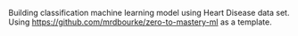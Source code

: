 Building classification machine learning model using Heart Disease data set. Using  https://github.com/mrdbourke/zero-to-mastery-ml as a template. 


